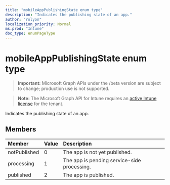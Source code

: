 ```yaml
---
title: "mobileAppPublishingState enum type"
description: "Indicates the publishing state of an app."
author: "rolyon"
localization_priority: Normal
ms.prod: "Intune"
doc_type: enumPageType
---
```


# mobileAppPublishingState enum type

> **Important:** Microsoft Graph APIs under the /beta version are subject to change; production use is not supported.

> **Note:** The Microsoft Graph API for Intune requires an [active Intune license](https://go.microsoft.com/fwlink/?linkid=839381) for the tenant.

Indicates the publishing state of an app.

## Members
|Member|Value|Description|
|:---|:---|:---|
|notPublished|0|The app is not yet published.|
|processing|1|The app is pending service-side processing.|
|published|2|The app is published.|



